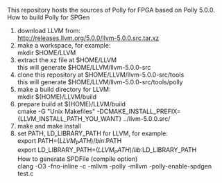 This repository hosts the sources of Polly for FPGA based on Polly 5.0.0.  
How to build Polly for SPGen  
1. download LLVM from:  
http://releases.llvm.org/5.0.0/llvm-5.0.0.src.tar.xz  
2. make a workspace, for example:  
mkdir $HOME/LLVM  
3. extract the xz file at $HOME/LLVM  
this will generate $HOME/LLVM/llvm-5.0.0-src  
4. clone this repository at $HOME/LLVM/llvm-5.0.0-src/tools  
this will generate $HOME/LLVM/llvm-5.0.0-src/tools/polly  
5. make a build directory for LLVM:  
mkdir $(HOME)/LLVM/build  
6. prepare build at $(HOME)/LLVM/build  
cmake -G "Unix Makefiles" -DCMAKE_INSTALL_PREFIX={LLVM_INSTALL_PATH_YOU_WANT} ../llvm-5.0.0.src/  
7. make and make install  
8. set PATH, LD_LIBRARY_PATH for LLVM, for example:  
  export PATH=$(LLVM_PATH)/bin:$PATH  
  export LD_LIBRARY_PATH=$(LLVM_PATH)/lib:$LD_LIBRARY_PATH  
How to generate SPDFile (compile option)  
clang -O3 -fno-inline -c -mllvm -polly -mllvm -polly-enable-spdgen test.c
